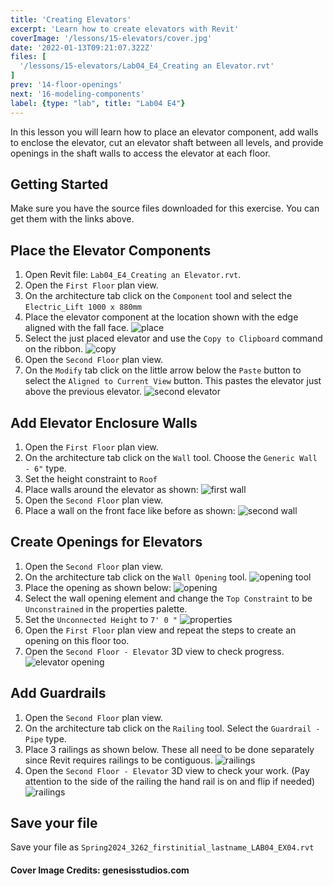 ```yaml
---
title: 'Creating Elevators'
excerpt: 'Learn how to create elevators with Revit'
coverImage: '/lessons/15-elevators/cover.jpg'
date: '2022-01-13T09:21:07.322Z'
files: [
  '/lessons/15-elevators/Lab04_E4_Creating an Elevator.rvt'
]
prev: '14-floor-openings'
next: '16-modeling-components'
label: {type: "lab", title: "Lab04 E4"}
---
```


In this lesson you will learn how to place an elevator component, add walls to enclose the elevator, cut an elevator shaft between all levels, and provide openings in the shaft walls to access the elevator at each floor.

## Getting Started

Make sure you have the source files downloaded for this exercise. You can get them with the links above.

## Place the Elevator Components

1. Open Revit file: ``Lab04_E4_Creating an Elevator.rvt``.
2. Open the ``First Floor`` plan view.
3. On the architecture tab click on the ``Component`` tool and select the ``Electric_Lift 1000 x 880mm``
4. Place the elevator component at the location shown with the edge aligned with the fall face.
![place](/lessons/15-elevators/elev-loc.png)
5. Select the just placed elevator and use the ``Copy to Clipboard`` command on the ribbon.
![copy](/lessons/15-elevators/copy.png)
6. Open the ``Second Floor`` plan view.
7. On the ``Modify`` tab click on the little arrow below the ``Paste`` button to select the ``Aligned to Current View`` button. This pastes the elevator just above the previous elevator.
![second elevator](/lessons/15-elevators/aligned.png)

## Add Elevator Enclosure Walls

1. Open the ``First Floor`` plan view.
2. On the architecture tab click on the ``Wall`` tool. Choose the ``Generic Wall - 6"`` type.
3. Set the height constraint to ``Roof``
4. Place walls around the elevator as shown:
![first wall](/lessons/15-elevators/first-walls.png)
5. Open the ``Second Floor`` plan view.
6. Place a wall on the front face like before as shown:
![second wall](/lessons/15-elevators/second-wall.png)

## Create Openings for Elevators

1. Open the ``Second Floor`` plan view.
2. On the architecture tab click on the ``Wall Opening`` tool.
![opening tool](/lessons/15-elevators/opening-tool.png)
3. Place the opening as shown below:
![opening](/lessons/15-elevators/opening.png)
4. Select the wall opening element and change the ``Top Constraint`` to be ``Unconstrained`` in the properties palette.
5. Set the ``Unconnected Height`` to ``7' 0 "``
![properties](/lessons/15-elevators/opening-props.png)
6. Open the ``First Floor`` plan view and repeat the steps to create an opening on this floor too.
7. Open the ``Second Floor - Elevator`` 3D view to check progress.
![elevator opening](/lessons/15-elevators/elevator-opening-done.png)

## Add Guardrails

1. Open the ``Second Floor`` plan view.
2. On the architecture tab click on the ``Railing`` tool. Select the ``Guardrail - Pipe`` type.
3. Place 3 railings as shown below. These all need to be done separately since Revit requires railings to be contiguous.
![railings](/lessons/15-elevators/railing-locations.png)
7. Open the ``Second Floor - Elevator`` 3D view to check your work. (Pay attention to the side of the railing the hand rail is on and flip if needed)
![railings](/lessons/15-elevators/railings-done.png)

## Save your file

Save your file as ``Spring2024_3262_firstinitial_lastname_LAB04_EX04.rvt``

#### Cover Image Credits: genesisstudios.com